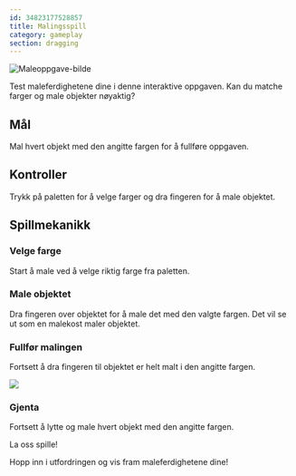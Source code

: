 ```yaml
---
id: 34823177528857
title: Malingsspill
category: gameplay
section: dragging
---
```

![Maleoppgave-bilde](https://help.studycat.com/hc/article_attachments/34823177517721)

Test maleferdighetene dine i denne interaktive oppgaven. Kan du matche farger og male objekter nøyaktig?

## Mål

Mal hvert objekt med den angitte fargen for å fullføre oppgaven.

## Kontroller

Trykk på paletten for å velge farger og dra fingeren for å male objektet.

## Spillmekanikk

### Velge farge

Start å male ved å velge riktig farge fra paletten.

### Male objektet

Dra fingeren over objektet for å male det med den valgte fargen. Det vil se ut som en malekost maler objektet.

### Fullfør malingen

Fortsett å dra fingeren til objektet er helt malt i den angitte fargen.

![](https://help.studycat.com/hc/article_attachments/34967665665945)

### Gjenta

Fortsett å lytte og male hvert objekt med den angitte fargen.

La oss spille!

Hopp inn i utfordringen og vis fram maleferdighetene dine!

